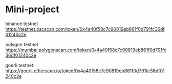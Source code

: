 # Mini-project

binance testnet https://testnet.bscscan.com/token/0x4a40f58c7c90819eb861f0d791fc36df01240c2e

polygon testnet https://mumbai.polygonscan.com/token/0x4a40f58c7c90819eb861f0d791fc36df01240c2e

goerli testnet: https://goerli.etherscan.io/token/0x4a40f58c7c90819eb861f0d791fc36df01240c2e
